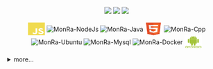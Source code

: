 <!--Hello
<h2><img src="https://emojis.slackmojis.com/emojis/images/1531849430/4246/blob-sunglasses.gif?1531849430" width="30"/> Hi 👋 , I'm MonRá! <img src="https://media.giphy.com/media/12oufCB0MyZ1Go/giphy.gif" width="50"></h2>
-->

<div>
  </p>
  <div align="center">
   <a href="https://www.facebook.com/ramon.chaib" target="_blank"><img src="https://img.shields.io/badge/-Facebook-%230077B5?style=for-the-badge&logo=facebook&logoColor=white" target="_blank"></a> 
  <a href="https://www.instagram.com/monrapps/" target="_blank"><img src="https://img.shields.io/badge/-Instagram-%23E4405F?style=for-the-badge&logo=instagram&logoColor=white" target="_blank"></a>
  <a href="https://www.linkedin.com/in/ramon-chaib-27007635/" target="_blank"><img src="https://img.shields.io/badge/-LinkedIn-%230077B5?style=for-the-badge&logo=linkedin&logoColor=white" target="_blank"></a>   
</div>
  
 <div style="display: inline_block" align="center"><br>
  <img align="center" alt="MonRa-Js" height="30" width="40" src="https://raw.githubusercontent.com/devicons/devicon/master/icons/javascript/javascript-plain.svg">
  <img align="center" alt="MonRa-NodeJs" height="30" width="40" src="https://cdn.jsdelivr.net/gh/devicons/devicon/icons/nodejs/nodejs-plain.svg">
  <!--img align="center" alt="MonRa-React" height="30" width="40" src="https://raw.githubusercontent.com/devicons/devicon/master/icons/react/react-original.svg"-->
  <img align="center" alt="MonRa-Java" height="30" width="40" src="https://cdn.jsdelivr.net/gh/devicons/devicon/icons/java/java-original.svg">
  <img align="center" alt="MonRa-HTML" height="30" width="40" src="https://raw.githubusercontent.com/devicons/devicon/master/icons/html5/html5-original.svg">
  <!--img align="center" alt="MonRa-CSS" height="30" width="40" src="https://raw.githubusercontent.com/devicons/devicon/master/icons/css3/css3-original.svg"-->
  <img align="center" alt="MonRa-Cpp" height="30" width="40" src="https://cdn.jsdelivr.net/gh/devicons/devicon/icons/cplusplus/cplusplus-original.svg">
  <img align="center" alt="MonRa-Ubuntu" height="30" width="40" src="https://cdn.jsdelivr.net/gh/devicons/devicon/icons/ubuntu/ubuntu-plain.svg">
  <img align="center" alt="MonRa-Mysql" height="30" width="40" src="https://cdn.jsdelivr.net/gh/devicons/devicon/icons/mysql/mysql-original.svg">
  <img align="center" alt="MonRa-Docker" height="30" width="40" src="https://cdn.jsdelivr.net/gh/devicons/devicon/icons/docker/docker-plain.svg">  
  <img align="center" alt="MonRa-Android" height="30" width="40" src="https://github.com/devicons/devicon/blob/master/icons/android/android-plain-wordmark.svg">
  
</div>
</a>

</br>
<!--
[![github activity graph](https://activity-graph.herokuapp.com/graph?username=monrapps&theme=chartreuse-dark)](https://github.com/monrapps/)
-->
<div>
<details>
      <summary>more...</summary>
      
<!--
### <img src="https://media.giphy.com/media/VgCDAzcKvsR6OM0uWg/giphy.gif" width="50"> A little more about me...  

```javascript
const monra = {
    pronouns: "He" | "Him",
    code: ["any"],
    askMeAbout: ["any"],
    technologies: {
        backEnd: {
            js: ["any"],
        },
        mobileApp: {
            native: ["Android Development"]
        },
        devOps: ["AWS", "Docker🐳", "Route53", "Nginx"],
        databases: ["mongo", "MySql", "sqlite"],
        misc: ["Firebase", "Socket.IO", "selenium", "open-cv", "php", "SuiteApp"]
    },
    architecture: ["Serverless Architecture", "Progressive web applications", "Single page applications"],
    currentFocus: "Building Robots to ease opertations",
    funFact: "There are two ways to write error-free programs; only the third one works"
};
```
-->

---
<!--START_SECTION:waka-->
![Code Time](http://img.shields.io/badge/Code%20Time-159%20hrs%2011%20mins-blue)

![Profile Views](http://img.shields.io/badge/Profile%20Views-0-blue)

**I'm an Early 🐤** 

```text
🌞 Morning                6021 commits        █████████░░░░░░░░░░░░░░░░   34.66 % 
🌆 Daytime                7565 commits        ███████████░░░░░░░░░░░░░░   43.54 % 
🌃 Evening                3090 commits        ████░░░░░░░░░░░░░░░░░░░░░   17.79 % 
🌙 Night                  698 commits         █░░░░░░░░░░░░░░░░░░░░░░░░   04.02 % 
```
📅 **I'm Most Productive on Thursday** 

```text
Monday                   3136 commits        █████░░░░░░░░░░░░░░░░░░░░   18.05 % 
Tuesday                  3245 commits        █████░░░░░░░░░░░░░░░░░░░░   18.68 % 
Wednesday                3168 commits        █████░░░░░░░░░░░░░░░░░░░░   18.23 % 
Thursday                 3581 commits        █████░░░░░░░░░░░░░░░░░░░░   20.61 % 
Friday                   2362 commits        ███░░░░░░░░░░░░░░░░░░░░░░   13.60 % 
Saturday                 1112 commits        ██░░░░░░░░░░░░░░░░░░░░░░░   06.40 % 
Sunday                   770 commits         █░░░░░░░░░░░░░░░░░░░░░░░░   04.43 % 
```


📊 **This Week I Spent My Time On** 

```text
🕑︎ Time Zone: America/Sao_Paulo

💬 Programming Languages: 
Docker                   41 mins             ████████████░░░░░░░░░░░░░   47.17 % 
Markdown                 16 mins             █████░░░░░░░░░░░░░░░░░░░░   19.07 % 
Bash                     11 mins             ███░░░░░░░░░░░░░░░░░░░░░░   13.27 % 
Other                    6 mins              ██░░░░░░░░░░░░░░░░░░░░░░░   07.88 % 
YAML                     6 mins              ██░░░░░░░░░░░░░░░░░░░░░░░   06.92 % 

🔥 Editors: 
VS Code                  1 hr 27 mins        █████████████████████████   100.00 % 
```


 Last Updated on 29/04/2023 00:56:27 UTC
<!--END_SECTION:waka-->

NOTE: Top languages does not indicate my skill level or anything like that. It is just a metric of which languages have been hosted by me on GitHub based on the usage across repositories. There are others which I haven't put up on GitHub.
